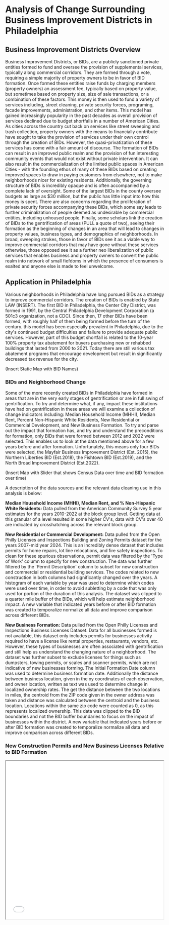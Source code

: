# Analysis of Change Surrounding Business Improvement Districts in Philadelphia

## Business Improvement Districts Overview

Business Improvement Districts, or BIDs, are a publicly sanctioned private entities formed to fund and oversee the provision of supplemental services, typically along commercial corridors. They are formed through a vote, requiring a simple majority of property owners to be in favor of BID formation. Once formed these entities raise funds by charging members (property owners) an assessment fee, typically based on property value, but sometimes based on property size, size of sale transactions, or a combination of these factors. This money is then used to fund a variety of services including, street cleaning, private security forces, programing, facade improvements, administration, and other items. This model has gained increasingly popularity in the past decades as overall provision of services declined due to budget shortfalls in a number of American Cities. As cities across the country cut back on services like street sweeping and trash collection, property owners with the means to financially contribute have sought to take the provision of services under their own control through the creation of BIDs. However, the quasi-privatization of these services has come with a fair amount of discourse. The formation of BIDs can result in an improved public realm and the provision of fun interesting community events that would not exist without private intervention. It can also result in the commercialization of the limited public spaces in American Cities - with the founding ethos of many of these BIDs based on creating improved spaces to draw in paying customers from elsewhere, not to make neighborhoods nicer for existing residents. Additionally, the governing structure of BIDs is incredibly opaque and is often accompanied by a complete lack of oversight. Some of the largest BIDs in the county oversee budgets as large as $30 million, but the public has little input into how this money is spent. There are also concerns regarding the proliferation of private security forces accompanying these BIDs, which some say leads to further criminalization of people deemed as undesirable by commercial entities, including unhoused people. Finally, some scholars link the creation of BIDs to the gentrification of areas (PULL a quote of two), seeing their formation as the beginning of changes in an area that will lead to changes in property values, business types, and demographics of neighborhoods. In broad, sweeping strokes, those in favor of BIDs see it as a viable way to improve commercial corridors that may have gone without these services otherwise, those opposed see it as a further neo liberalization of public services that enables business and property owners to convert the public realm into network of small fiefdoms in which the presence of consumers is exalted and anyone else is made to feel unwelcome.     


## Application in Philadelphia
Various neighborhoods in Philadelphia have long pursued BIDs as a strategy to improve commercial corridors. The creation of BIDs is enabled by State LAW (INSERT). The first BID in Philadelphia, the Center City District, was formed in 1991, by the Central Philadelphia Development Corporation (a 501c3 organization, not a CDC). Since then, 17 other BIDs have been formed, with roughly half of them being formed before the turn of the century. this model has been especially prevalent in Philadelphia, due to the city's continued budget difficulties and failure to provide adequate public services. However, part of this budget shortfall is related to the 10-year 100% property tax abatement for buyers purchasing new or rehabbed buildings that lasted from 2000 to 2021. Today there are still various tax abatement programs that encourage development but result in significantly decreased tax revenue for the city. 

(Insert Static Map with BID Names) 

### BIDs and Neighborhood Change
Some of the more recently created BIDs in Philadelphia have formed in areas that are in the very early stages of gentrification or are in full swing of gentrification. To try and determine what, if any, impact these institutions have had on gentrification in these areas we will examine a collection of change indicators including: Median Household Income (MHHI), Median Rent, Percent Non-Hispanic White Residents, New Residential or Commercial Development, and New Business Formation. To try and parse out the impact that formation has, and try and understand the preconditions for formation, only BIDs that were formed between 2012 and 2022 were selected. This enables us to look at the data mentioned above for a few years before and after formation. Unfortunately, this means only four BIDs were selected, the Mayfair Business Improvement District (Est. 2015), the Northern Liberties BID (Est.2018), the Fishtown BID (Est.2019), and the North Broad Improvement District (Est.2022).   


(Insert Map with Slider that shows Census Data over time and BID formation over time)

A description of the data sources and the relevant data cleaning use in this analysis is below:

**Median Household Income (MHHI), Median Rent, and % Non-Hispanic White Residents:** Data pulled from the American Community Survey 5 year estimates for the years 2010-2022 at the block group level. Getting data at this granular of a level resulted in some higher CV's, data with CV's over 40 are indicated by crosshatching across the relevant block group. 

**New Residential or Commercial Development:** Data pulled from the Open Philly Licenses and Inspections Building and Zoning Permits dataset for the years 2007-mid year 2024. This is an incredibly dense dataset that includes permits for home repairs, lot line relocations, and fire safety inspections. To clean for these spurious observations, permit data was filtered by the 'Type of Work' column to specify for new construction. The data was further filtered by the 'Permit Description' column to subset for new construction and commercial or residential building services. The codes related to new construction in both columns had significantly changed over the years. A histogram of each variable by year was used to determine which codes were used over time, in order to avoid subletting by a code that was only used for portion of the duration of this analysis. The dataset was clipped to a quarter mile buffer of the BIDs, which will help estimate neighborhood impact. A new variable that indicated years before or after BID formation was created to temporalize normalize all data and improve comparison across different BIDs. 

**New Business Formation:** Data pulled from the Open Philly Licenses and Inspections Business Licenses Dataset. Data for all businesses formed is not available, this dataset only includes permits for businesses activity required to have a license like rental properties, restaurants, vendors, etc. However, these types of businesses are often associated with gentrification and still help us understand the changing nature of a neighborhood. The dataset was further subset to exclude licenses for things such as dumpsters, towing permits, or scales and scanner permits, which are not indicative of new businesses forming. The Initial Formation Date column was used to determine business formation date. Additionally the distance between business location, given in the xy coordinates of each observation, and owner location, written as text was used to determine change in localized ownership rates. The get the distance between the two locations in miles, the centroid from the ZIP code given in the owner address was taken and distance was calculated between the centroid and the business location. Locations within the same zip code were counted as 0, as this represents localized ownership. This data was clipped to the BID boundaries and not the BID buffer boundaries to focus on the impact of businesses within the district. A new variable that indicated years before or after BID formation was created to temporalize normalize all data and improve comparison across different BIDs.


### New Construction Permits and New Business Licenses Relative to BID Formation




<iframe src="bids.html" height="500" width="500"></iframe>


